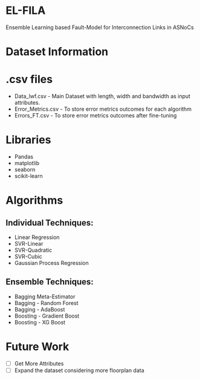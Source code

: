 # EL-FILA
Ensemble Learning based Fault-Model for Interconnection Links in ASNoCs 

# **Dataset Information**

# .csv files
* Data_lwf.csv - Main Dataset with length, width and bandwidth as input attributes.
* Error_Metrics.csv - To store error metrics outcomes for each algorithm
* Errors_FT.csv - To store error metrics outcomes after fine-tuning

# Libraries
* Pandas
* matplotlib
* seaborn
* scikit-learn

# Algorithms
## Individual Techniques:
* Linear Regression
* SVR-Linear
* SVR-Quadratic
* SVR-Cubic
* Gaussian Process Regression 

## Ensemble Techniques:
*  Bagging Meta-Estimator
* Bagging - Random Forest
* Bagging - AdaBoost
* Boosting - Gradient Boost
* Boosting - XG Boost

# Future Work
- [ ] Get More Attributes
- [ ] Expand the dataset considering more floorplan data
